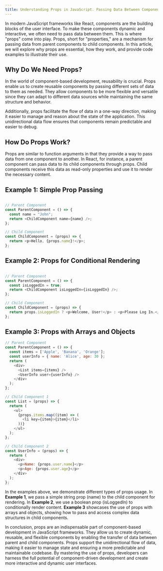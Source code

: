 ```yaml
---
title: Understanding Props in JavaScript. Passing Data Between Components
---
```


In modern JavaScript frameworks like React, components are the building blocks of the user interface. To make these components dynamic and interactive, we often need to pass data between them. This is where "props" come into play. Props, short for "properties," are a mechanism for passing data from parent components to child components. In this article, we will explore why props are essential, how they work, and provide code examples to illustrate their use.

## Why Do We Need Props?
In the world of component-based development, reusability is crucial. Props enable us to create reusable components by passing different sets of data to them as needed. They allow components to be more flexible and versatile since they can adapt to different data sources while maintaining the same structure and behavior.

Additionally, props facilitate the flow of data in a one-way direction, making it easier to manage and reason about the state of the application. This unidirectional data flow ensures that components remain predictable and easier to debug.

## How Do Props Work?
Props are similar to function arguments in that they provide a way to pass data from one component to another. In React, for instance, a parent component can pass data to its child components through props. Child components receive this data as read-only properties and use it to render the necessary content.

## Example 1: Simple Prop Passing

```js

// Parent Component
const ParentComponent = () => {
  const name = "John";
  return <ChildComponent name={name} />;
};

// Child Component
const ChildComponent = (props) => {
  return <p>Hello, {props.name}!</p>;
};

```

## Example 2: Props for Conditional Rendering

```js

// Parent Component
const ParentComponent = () => {
  const isLoggedIn = true;
  return <ChildComponent isLoggedIn={isLoggedIn} />;
};

// Child Component
const ChildComponent = (props) => {
  return props.isLoggedIn ? <p>Welcome, User!</p> : <p>Please Log In.</p>;
};

```

## Example 3: Props with Arrays and Objects

```js
// Parent Component
const ParentComponent = () => {
  const items = ['Apple', 'Banana', 'Orange'];
  const userInfo = { name: 'Alice', age: 30 };
  return (
    <div>
      <List items={items} />
      <UserInfo user={userInfo} />
    </div>
  );
};

// Child Component 1
const List = (props) => {
  return (
    <ul>
      {props.items.map((item) => (
        <li key={item}>{item}</li>
      ))}
    </ul>
  );
};

// Child Component 2
const UserInfo = (props) => {
  return (
    <div>
      <p>Name: {props.user.name}</p>
      <p>Age: {props.user.age}</p>
    </div>
  );
};
```

In the examples above, we demonstrate different types of props usage. In **Example 1**, we pass a simple string prop (name) to the child component for rendering. In **Example 2**, we use a boolean prop (isLoggedIn) to conditionally render content. **Example 3** showcases the use of props with arrays and objects, showing how to pass and access complex data structures in child components.

In conclusion, props are an indispensable part of component-based development in JavaScript frameworks. They allow us to create dynamic, reusable, and flexible components by enabling the transfer of data between parent and child components. Props support the unidirectional flow of data, making it easier to manage state and ensuring a more predictable and maintainable codebase. By mastering the use of props, developers can harness the full potential of component-driven development and create more interactive and dynamic user interfaces.